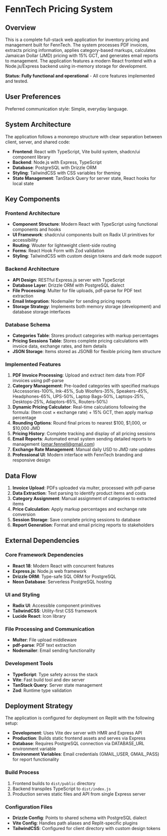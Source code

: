 # FennTech Pricing System

## Overview

This is a complete full-stack web application for inventory pricing and management built for FennTech. The system processes PDF invoices, extracts pricing information, applies category-based markups, calculates Jamaican Dollar (JMD) pricing with 15% GCT, and generates email reports to management. The application features a modern React frontend with a Node.js/Express backend using in-memory storage for development.

**Status: Fully functional and operational** - All core features implemented and tested.

## User Preferences

Preferred communication style: Simple, everyday language.

## System Architecture

The application follows a monorepo structure with clear separation between client, server, and shared code:

- **Frontend**: React with TypeScript, Vite build system, shadcn/ui component library
- **Backend**: Node.js with Express, TypeScript
- **Database**: PostgreSQL with Drizzle ORM
- **Styling**: TailwindCSS with CSS variables for theming
- **State Management**: TanStack Query for server state, React hooks for local state

## Key Components

### Frontend Architecture
- **Component Structure**: Modern React with TypeScript using functional components and hooks
- **UI Framework**: shadcn/ui components built on Radix UI primitives for accessibility
- **Routing**: Wouter for lightweight client-side routing
- **Forms**: React Hook Form with Zod validation
- **Styling**: TailwindCSS with custom design tokens and dark mode support

### Backend Architecture
- **API Design**: RESTful Express.js server with TypeScript
- **Database Layer**: Drizzle ORM with PostgreSQL dialect
- **File Processing**: Multer for file uploads, pdf-parse for PDF text extraction
- **Email Integration**: Nodemailer for sending pricing reports
- **Storage Strategy**: Implements both memory storage (development) and database storage interfaces

### Database Schema
- **Categories Table**: Stores product categories with markup percentages
- **Pricing Sessions Table**: Stores complete pricing calculations with invoice data, exchange rates, and item details
- **JSON Storage**: Items stored as JSONB for flexible pricing item structure

### Implemented Features
1. **PDF Invoice Processing**: Upload and extract item data from PDF invoices using pdf-parse
2. **Category Management**: Pre-loaded categories with specified markups (Accessories-100%, Ink-45%, Sub Woofers-35%, Speakers-45%, Headphones-65%, UPS-50%, Laptop Bags-50%, Laptops-25%, Desktops-25%, Adaptors-65%, Routers-50%)
3. **Dynamic Pricing Calculator**: Real-time calculations following the formula: (Item cost × exchange rate) + 15% GCT, then apply markup percentage
4. **Rounding Options**: Round final prices to nearest $100, $1,000, or $10,000 JMD
5. **Pricing History**: Complete tracking and display of all pricing sessions
6. **Email Reports**: Automated email system sending detailed reports to management (omar.fennell@gmail.com)
7. **Exchange Rate Management**: Manual daily USD to JMD rate updates
8. **Professional UI**: Modern interface with FennTech branding and responsive design

## Data Flow

1. **Invoice Upload**: PDFs uploaded via multer, processed with pdf-parse
2. **Data Extraction**: Text parsing to identify product items and costs
3. **Category Assignment**: Manual assignment of categories to extracted items
4. **Price Calculation**: Apply markup percentages and exchange rate conversion
5. **Session Storage**: Save complete pricing sessions to database
6. **Report Generation**: Format and email pricing reports to stakeholders

## External Dependencies

### Core Framework Dependencies
- **React 18**: Modern React with concurrent features
- **Express.js**: Node.js web framework
- **Drizzle ORM**: Type-safe SQL ORM for PostgreSQL
- **Neon Database**: Serverless PostgreSQL hosting

### UI and Styling
- **Radix UI**: Accessible component primitives
- **TailwindCSS**: Utility-first CSS framework
- **Lucide React**: Icon library

### File Processing and Communication
- **Multer**: File upload middleware
- **pdf-parse**: PDF text extraction
- **Nodemailer**: Email sending functionality

### Development Tools
- **TypeScript**: Type safety across the stack
- **Vite**: Fast build tool and dev server
- **TanStack Query**: Server state management
- **Zod**: Runtime type validation

## Deployment Strategy

The application is configured for deployment on Replit with the following setup:

- **Development**: Uses Vite dev server with HMR and Express API
- **Production**: Builds static frontend assets and serves via Express
- **Database**: Requires PostgreSQL connection via DATABASE_URL environment variable
- **Environment Variables**: Email credentials (GMAIL_USER, GMAIL_PASS) for report functionality

### Build Process
1. Frontend builds to `dist/public` directory
2. Backend transpiles TypeScript to `dist/index.js`
3. Production serves static files and API from single Express server

### Configuration Files
- **Drizzle Config**: Points to shared schema with PostgreSQL dialect
- **Vite Config**: Handles path aliases and Replit-specific plugins
- **TailwindCSS**: Configured for client directory with custom design tokens